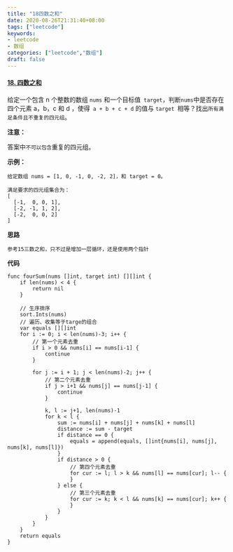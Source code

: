 ```yaml
---
title: "18四数之和"
date: 2020-08-26T21:31:40+08:00
tags: ["leetcode"]
keywords: 
- leetcode
- 数组
categories: ["leetcode","数组"]
draft: false
---
```


#### [18. 四数之和](https://leetcode-cn.com/problems/4sum/)

给定一个包含 n 个整数的数组 `nums` 和一个目标值` target`，判断` nums `中是否存在四个元素 a，b，c 和 d ，使得` a + b + c + d` 的值与 `target `相等？找出`所有满足条件且不重复的四元组`。

**注意：**

答案中`不可以包含`重复的四元组。

**示例：**

```
给定数组 nums = [1, 0, -1, 0, -2, 2]，和 target = 0。

满足要求的四元组集合为：
[
  [-1,  0, 0, 1],
  [-2, -1, 1, 2],
  [-2,  0, 0, 2]
]
```



**思路**

```
参考15三数之和，只不过是增加一层循环，还是使用两个指针
```



**代码**

```
func fourSum(nums []int, target int) [][]int {
	if len(nums) < 4 {
		return nil
	}

	// 生序排序
	sort.Ints(nums)
	// 遍历、收集等于targe的组合
	var equals [][]int
	for i := 0; i < len(nums)-3; i++ {
		// 第一个元素去重
		if i > 0 && nums[i] == nums[i-1] {
			continue
		}

		for j := i + 1; j < len(nums)-2; j++ {
			// 第二个元素去重
			if j > i+1 && nums[j] == nums[j-1] {
				continue
			}

			k, l := j+1, len(nums)-1
			for k < l {
				sum := nums[i] + nums[j] + nums[k] + nums[l]
				distance := sum - target
				if distance == 0 {
					equals = append(equals, []int{nums[i], nums[j], nums[k], nums[l]})
				}
				if distance > 0 {
					// 第四个元素去重
					for cur := l; l > k && nums[l] == nums[cur]; l-- {
					}
				} else {
					// 第三个元素去重
					for cur := k; k < l && nums[k] == nums[cur]; k++ {
					}
				}
			}
		}
	}
	return equals
}
```

